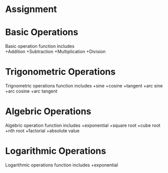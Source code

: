 # Assignment
# Basic Operations
Basic operation function includes \
+Addition
+Subtraction
+Multiplication
+Division
# Trigonometric Operations 
Trignometric operations function includes
+sine 
+cosine
+tangent
+arc sine
+arc cosine
+arc tangent
# Algebric Operations 
Algebric operation function includes
+exponential
+square root
+cube root
+nth root
+factorial 
+absolute value
# Logarithmic Operations 
Logarithmic operations function includes
+exponential



